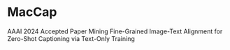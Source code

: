# MacCap
AAAI 2024 Accepted Paper Mining Fine-Grained Image-Text Alignment for Zero-Shot Captioning via Text-Only Training
